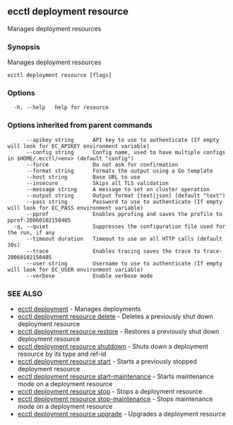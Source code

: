 ## ecctl deployment resource

Manages deployment resources

### Synopsis

Manages deployment resources

```
ecctl deployment resource [flags]
```

### Options

```
  -h, --help   help for resource
```

### Options inherited from parent commands

```
      --apikey string      API key to use to authenticate (If empty will look for EC_APIKEY environment variable)
      --config string      Config name, used to have multiple configs in $HOME/.ecctl/<env> (default "config")
      --force              Do not ask for confirmation
      --format string      Formats the output using a Go template
      --host string        Base URL to use
      --insecure           Skips all TLS validation
      --message string     A message to set on cluster operation
      --output string      Output format [text|json] (default "text")
      --pass string        Password to use to authenticate (If empty will look for EC_PASS environment variable)
      --pprof              Enables pprofing and saves the profile to pprof-20060102150405
  -q, --quiet              Suppresses the configuration file used for the run, if any
      --timeout duration   Timeout to use on all HTTP calls (default 30s)
      --trace              Enables tracing saves the trace to trace-20060102150405
      --user string        Username to use to authenticate (If empty will look for EC_USER environment variable)
      --verbose            Enable verbose mode
```

### SEE ALSO

* [ecctl deployment](ecctl_deployment.md)	 - Manages deployments
* [ecctl deployment resource delete](ecctl_deployment_resource_delete.md)	 - Deletes a previously shut down deployment resource
* [ecctl deployment resource restore](ecctl_deployment_resource_restore.md)	 - Restores a previously shut down deployment resource
* [ecctl deployment resource shutdown](ecctl_deployment_resource_shutdown.md)	 - Shuts down a deployment resource by its type and ref-id
* [ecctl deployment resource start](ecctl_deployment_resource_start.md)	 - Starts a previously stopped deployment resource
* [ecctl deployment resource start-maintenance](ecctl_deployment_resource_start-maintenance.md)	 - Starts maintenance mode on a deployment resource
* [ecctl deployment resource stop](ecctl_deployment_resource_stop.md)	 - Stops a deployment resource
* [ecctl deployment resource stop-maintenance](ecctl_deployment_resource_stop-maintenance.md)	 - Stops maintenance mode on a deployment resource
* [ecctl deployment resource upgrade](ecctl_deployment_resource_upgrade.md)	 - Upgrades a deployment resource

